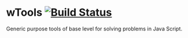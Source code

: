 
# wTools [![Build Status](https://travis-ci.org/Wandalen/wTools.svg?branch=master)](https://travis-ci.org/Wandalen/wTools)

Generic purpose tools of base level for solving problems in Java Script.










































































